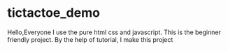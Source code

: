 # tictactoe_demo
Hello,Everyone
I use the pure html css and javascript.
This is the beginner friendly project.
By the help of tutorial, I make this project
